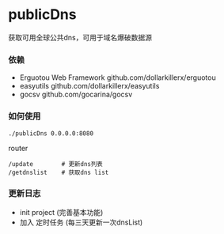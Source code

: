 # publicDns
获取可用全球公共dns，可用于域名爆破数据源

### 依赖
- Erguotou Web Framework github.com/dollarkillerx/erguotou
- easyutils github.com/dollarkillerx/easyutils
- gocsv github.com/gocarina/gocsv

### 如何使用
``` 
./publicDns 0.0.0.0:8080
```
router
``` 
/update        # 更新dns列表
/getdnslist    # 获取dns list
```

### 更新日志
- init project (完善基本功能)
- 加入 定时任务  (每三天更新一次dnsList)
